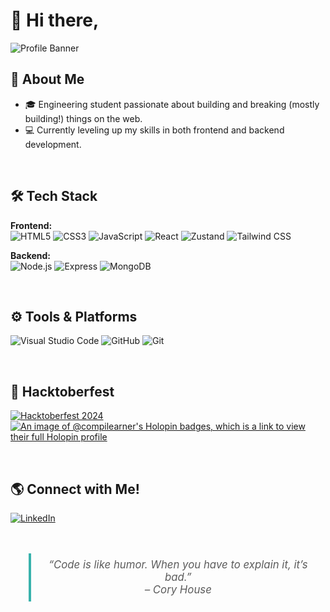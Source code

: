 # 👋 Hi there,

![Profile Banner](https://capsule-render.vercel.app/api?type=waving&color=gradient&height=200&section=header&text=Hello%20World!%20I'm%20Ayushi%20Baliyan&fontSize=35&fontAlignY=40)
## 🚀 About Me

- 🎓 Engineering student passionate about building and breaking (mostly building!) things on the web.
- 💻 Currently leveling up my skills in both frontend and backend development.

<br>

## 🛠️ Tech Stack

**Frontend:**  
![HTML5](https://img.shields.io/badge/-HTML5-E34F26?style=flat&logo=html5&logoColor=fff)
![CSS3](https://img.shields.io/badge/-CSS3-1572B6?style=flat&logo=css3)
![JavaScript](https://img.shields.io/badge/-JavaScript-F7DF1E?style=flat&logo=javascript&logoColor=black)
![React](https://img.shields.io/badge/-React-61DAFB?style=flat&logo=react)
![Zustand](https://img.shields.io/badge/-Zustand-000?style=flat&logo=zustand)
![Tailwind CSS](https://img.shields.io/badge/-Tailwind%20CSS-38B2AC?style=flat&logo=tailwind-css)

**Backend:**  
![Node.js](https://img.shields.io/badge/-Node.js-339933?style=flat&logo=node.js&logoColor=fff)
![Express](https://img.shields.io/badge/-Express-000?style=flat&logo=express&logoColor=fff)
![MongoDB](https://img.shields.io/badge/-MongoDB-47A248?style=flat&logo=mongodb&logoColor=fff)

<br>

## ⚙️ Tools & Platforms

![Visual Studio Code](https://img.shields.io/badge/-VS%20Code-007ACC?style=flat&logo=visual-studio-code&logoColor=white)
![GitHub](https://img.shields.io/badge/-GitHub-181717?style=flat&logo=github&logoColor=white)
![Git](https://img.shields.io/badge/-Git-F05032?style=flat&logo=git&logoColor=white)

<br>

## 🏅 Hacktoberfest

[![Hacktoberfest 2024](https://img.shields.io/badge/Hacktoberfest-2024-brightgreen?logo=hackthebox&logoColor=white)](https://holopin.io/@compilearner)
<br>
[![An image of @compilearner's Holopin badges, which is a link to view their full Holopin profile](https://holopin.me/compilearner)](https://holopin.io/@compilearner)

<br>

## 🌎 Connect with Me!

[![LinkedIn](https://img.shields.io/badge/-Ayushi%20Baliyan-0077B5?style=flat&logo=linkedin&logoColor=white)](https://www.linkedin.com/in/ayushi-baliyan/)

<br>

<blockquote align="center" style="font-size:1.2em; color:#5c5c5c; font-style:italic; border-left: 4px solid #38B2AC; padding: 0.5em 1em;">
  “Code is like humor. When you have to explain it, it’s bad.”<br>
  <span style="font-size:1em;">– Cory House</span>
</blockquote>

